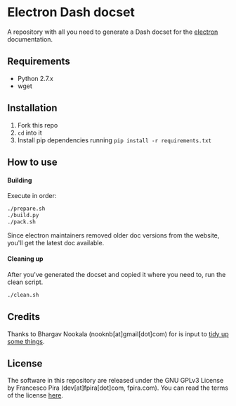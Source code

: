 # Electron Dash docset

A repository with all you need to generate a Dash docset for the [electron](http://electron.atom.io) documentation.

## Requirements

- Python 2.7.x
- wget

## Installation

1. Fork this repo
2. `cd` into it
3. Install pip dependencies running `pip install -r requirements.txt`

## How to use

#### Building

Execute in order:

```sh
./prepare.sh
./build.py
./pack.sh
```

Since electron maintainers removed older doc versions from the website, you'll get the latest doc available.

#### Cleaning up

After you've generated the docset and copied it where you need to, run the clean script.

```sh
./clean.sh
```

## Credits

Thanks to Bhargav Nookala (nooknb[at]gmail[dot]com) for is input to [tidy up some things](https://github.com/bnookala/electron-dash-docset/commit/6c1ba6b95ca3d04010ea4db46451113c397c88c3).

## License

The software in this repository are released under the GNU GPLv3 License by Francesco Pira (dev[at]fpira[dot]com, fpira.com). You can read the terms of the license [here](http://www.gnu.org/licenses/gpl-3.0.html).
